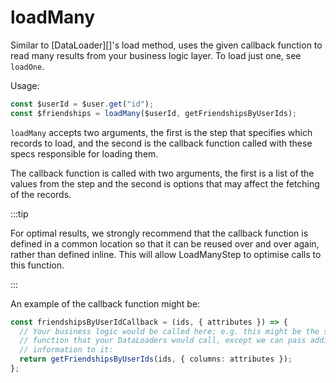 # loadMany

Similar to [DataLoader][]'s load method, uses the given callback function to
read many results from your business logic layer. To load just one, see
`loadOne`.

Usage:

```ts
const $userId = $user.get("id");
const $friendships = loadMany($userId, getFriendshipsByUserIds);
```

`loadMany` accepts two arguments, the first is the step that specifies which
records to load, and the second is the callback function called with these specs
responsible for loading them.

The callback function is called with two arguments, the first is a list of the
values from the step and the second is options that may affect the fetching of
the records.

:::tip

For optimal results, we strongly recommend that the callback function is defined
in a common location so that it can be reused over and over again, rather than
defined inline. This will allow LoadManyStep to optimise calls to this function.

:::

An example of the callback function might be:

```ts
const friendshipsByUserIdCallback = (ids, { attributes }) => {
  // Your business logic would be called here; e.g. this might be the same
  // function that your DataLoaders would call, except we can pass additional
  // information to it:
  return getFriendshipsByUserIds(ids, { columns: attributes });
};
```
